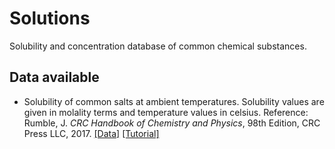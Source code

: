 # Solutions

Solubility and concentration database of common chemical substances.

## Data available

- Solubility of common salts at ambient temperatures. Solubility values are
given in molality terms and temperature values in celsius. Reference: Rumble, J.
_CRC Handbook of Chemistry and Physics_, 98th Edition, CRC Press LLC, 2017.
[[Data]](data/molality_common_salts_ambient_temperatures.csv)
[[Tutorial]](tutorials/molality_salts_ambient_temperatures.ipynb)